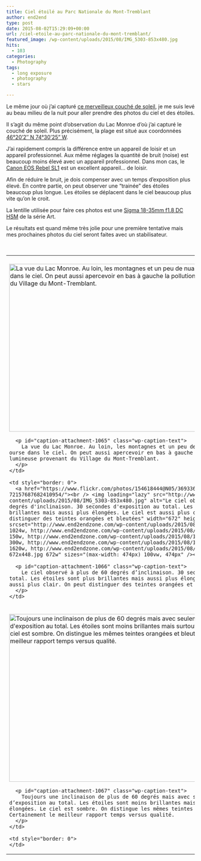 ```yaml
---
title: Ciel étoilé au Parc Nationale du Mont-Tremblant
author: end2end
type: post
date: 2015-08-02T15:29:09+00:00
url: /ciel-etoile-au-parc-nationale-du-mont-tremblant/
featured_image: /wp-content/uploads/2015/08/IMG_5303-853x480.jpg
hits:
  - 103
categories:
  - Photography
tags:
  - long exposure
  - photography
  - stars

---
```

Le même jour où j&#8217;ai capturé [ce merveilleux couché de soleil][1], je me suis levé au beau milieu de la nuit pour aller prendre des photos du ciel et des étoiles.<!--more-->

Il s&#8217;agit du même point d&#8217;observation du Lac Monroe d&#8217;où j&#8217;ai capturé le couché de soleil. Plus précisément, la plage est situé aux coordonnées [46°20&#8217;2&#8243; N 74°30&#8217;25&#8221; W][2].

J&#8217;ai rapidement compris la différence entre un appareil de loisir et un appareil professionnel. Aux même réglages la quantité de bruit (noise) est beaucoup moins élevé avec un appareil professionnel. Dans mon cas, le [Canon EOS Rebel SL1][3] est un excellent appareil&#8230; de loisir.

Afin de réduire le bruit, je dois compenser avec un temps d&#8217;exposition plus élevé. En contre partie, on peut observer une &#8220;trainée&#8221; des étoiles beaucoup plus longue. Les étoiles se déplacent dans le ciel beaucoup plus vite qu&#8217;on le croit.

La lentille utilisée pour faire ces photos est une [Sigma 18-35mm f1.8 DC HSM][4] de la série Art.

Le résultats est quand même très jolie pour une première tentative mais mes prochaines photos du ciel seront faites avec un stabilisateur.

&nbsp;

<table border="0" cellpadding="0" cellspacing="0" style="border: 0">
  <tr>
    <td style="border: 0">
      <a href="https://www.flickr.com/photos/154618444@N05/36893577574/in/album-72157687682410954/"><br /> <img loading="lazy" src="http://www.end2endzone.com/wp-content/uploads/2015/08/IMG_5300_e2ez-672x448.jpg" alt="La vue du Lac Monroe. Au loin, les montagnes et un peu de nuages. La grande ourse dans le ciel. On peut aussi apercevoir en bas à gauche la pollution lumineuse provenant du Village du Mont-Tremblant." width="672" height="448" srcset="http://www.end2endzone.com/wp-content/uploads/2015/08/IMG_5300_e2ez.jpg 1024w, http://www.end2endzone.com/wp-content/uploads/2015/08/IMG_5300_e2ez.jpg 150w, http://www.end2endzone.com/wp-content/uploads/2015/08/IMG_5300_e2ez.jpg 300w, http://www.end2endzone.com/wp-content/uploads/2015/08/IMG_5300_e2ez.jpg 1620w, http://www.end2endzone.com/wp-content/uploads/2015/08/IMG_5300_e2ez-672x448.jpg 672w" sizes="(max-width: 474px) 100vw, 474px" /><br /> </a></p> 
      
      <p id="caption-attachment-1065" class="wp-caption-text">
        La vue du Lac Monroe. Au loin, les montagnes et un peu de nuages. La grande ourse dans le ciel. On peut aussi apercevoir en bas à gauche la pollution lumineuse provenant du Village du Mont-Tremblant.
      </p>
    </td>
    
    <td style="border: 0">
      <a href="https://www.flickr.com/photos/154618444@N05/36933665833/in/album-72157687682410954/"><br /> <img loading="lazy" src="http://www.end2endzone.com/wp-content/uploads/2015/08/IMG_5303-853x480.jpg" alt="Le ciel observé à plus de 60 degrés d'inclinaison. 30 secondes d'exposition au total. Les étoiles sont plus brillantes mais aussi plus élongées. Le ciel est aussi plus clair. On peut distinguer des teintes orangées et bleutées" width="672" height="448" srcset="http://www.end2endzone.com/wp-content/uploads/2015/08/IMG_5303_e2ez.jpg 1024w, http://www.end2endzone.com/wp-content/uploads/2015/08/IMG_5303_e2ez.jpg 150w, http://www.end2endzone.com/wp-content/uploads/2015/08/IMG_5303_e2ez.jpg 300w, http://www.end2endzone.com/wp-content/uploads/2015/08/IMG_5303_e2ez.jpg 1620w, http://www.end2endzone.com/wp-content/uploads/2015/08/IMG_5303_e2ez-672x448.jpg 672w" sizes="(max-width: 474px) 100vw, 474px" /><br /> </a></p> 
      
      <p id="caption-attachment-1066" class="wp-caption-text">
        Le ciel observé à plus de 60 degrés d’inclinaison. 30 secondes d’exposition au total. Les étoiles sont plus brillantes mais aussi plus élongées. Le ciel est aussi plus clair. On peut distinguer des teintes orangées et bleutées
      </p>
    </td>
  </tr>
  
  <tr>
    <td style="border: 0">
      <a href="https://www.flickr.com/photos/154618444@N05/51427401992/in/album-72157687682410954/"><br /> <img loading="lazy" src="http://www.end2endzone.com/wp-content/uploads/2015/08/IMG_5304_e2ez-672x448.jpg" alt="Toujours une inclinaison de plus de 60 degrés mais avec seulement 20 secondes d'exposition au total. Les étoiles sont moins brillantes mais surtout moins élongées. Le ciel est sombre. On distingue les mêmes teintes orangées et bleutées. Certainement le meilleur rapport temps versus qualité." width="672" height="448" srcset="http://www.end2endzone.com/wp-content/uploads/2015/08/IMG_5304_e2ez.jpg 1024w, http://www.end2endzone.com/wp-content/uploads/2015/08/IMG_5304_e2ez.jpg 150w, http://www.end2endzone.com/wp-content/uploads/2015/08/IMG_5304_e2ez.jpg 300w, http://www.end2endzone.com/wp-content/uploads/2015/08/IMG_5304_e2ez.jpg 1620w, http://www.end2endzone.com/wp-content/uploads/2015/08/IMG_5304_e2ez-672x448.jpg 672w" sizes="(max-width: 474px) 100vw, 474px" /><br /> </a></p> 
      
      <p id="caption-attachment-1067" class="wp-caption-text">
        Toujours une inclinaison de plus de 60 degrés mais avec seulement 20 secondes d’exposition au total. Les étoiles sont moins brillantes mais surtout moins élongées. Le ciel est sombre. On distingue les mêmes teintes orangées et bleutées. Certainement le meilleur rapport temps versus qualité.
      </p>
    </td>
    
    <td style="border: 0">
    </td>
  </tr>
</table>

 [1]: /couche-de-soleil-au-parc-nationale-du-mont-tremblant
 [2]: https://www.google.ca/maps/place/46°20'01.5"N+74°30'24.7"W/@46.333754,-74.506858,812m/
 [3]: https://www.google.ca/search?q=canon+eos+rebel+sl1
 [4]: https://www.google.ca/search?q=sigma+18-35mm+f1.8+DC+HSM+Art